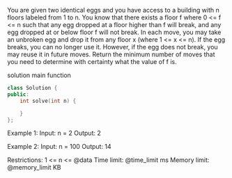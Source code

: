 You are given two identical eggs and you have access to a building with n floors labeled from 1 to n.
You know that there exists a floor f where 0 <= f <= n such that any egg dropped at a floor higher than f will break, and any egg dropped at or below floor f will not break.
In each move, you may take an unbroken egg and drop it from any floor x (where 1 <= x <= n). If the egg breaks, you can no longer use it. However, if the egg does not break, you may reuse it in future moves.
Return the minimum number of moves that you need to determine with certainty what the value of f is.

solution main function
```cpp
class Solution {
public:
    int solve(int n) {

    }
};
```

Example 1:
Input: n = 2
Output: 2

Example 2:
Input: n = 100
Output: 14

Restrictions:
1 <= n <= @data
Time limit: @time_limit ms
Memory limit: @memory_limit KB